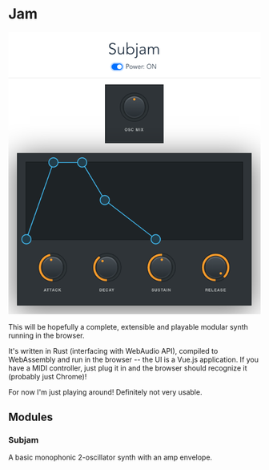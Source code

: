 # Jam

![Screenshot](/screenshot.png?raw=true "Screenshot")

This will be hopefully a complete, extensible and playable modular synth running in the browser.

It's written in Rust (interfacing with WebAudio API), compiled to WebAssembly and run in the browser -- the UI is a Vue.js application. If you have a MIDI controller, just plug it in and the browser should recognize it (probably just Chrome)!

For now I'm just playing around! Definitely not very usable.

## Modules

### Subjam

A basic monophonic 2-oscillator synth with an amp envelope.
